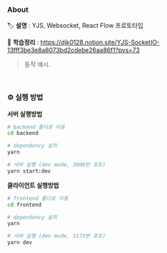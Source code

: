 ### About

🏷️ **설명** : YJS, Websocket, React Flow 프로토타입

🔖 **학습정리** : https://djk0128.notion.site/YJS-SocketIO-13fff3be3e8a8073bd2cdebe26aa86f1?pvs=73

> 동작 예시.

<br>

### ⚙️ 실행 방법

**서버 실행방법**

```bash
# backend 폴더로 이동
cd backend

# dependency 설치
yarn

# 서버 실행 (dev mode, 3000번 포트)
yarn start:dev
```

**클라이언트 실행방법**

```bash
# frontend 폴더로 이동
cd frontend

# dependency 설치
yarn

# 서버 실행 (dev mode, 5173번 포트)
yarn dev
```

